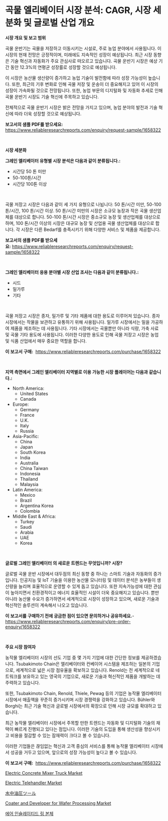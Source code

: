 <p><h1>곡물 엘리베이터 시장 분석: CAGR, 시장 세분화 및 글로벌 산업 개요</h1></p><p><strong>시장 개요 및 보고 범위</strong></p>
<p><p>곡물 운반기는 곡물을 저장하고 이동시키는 시설로, 주로 농업 분야에서 사용됩니다. 이 시장의 현재 전망은 긍정적이며, 미래에도 지속적인 성장이 예상됩니다. 최근 시장 동향은 기술 혁신과 자동화가 주요 관심사로 떠오르고 있습니다. 곡물 운반기 시장은 예상 기간 동안 12.3%의 연평균 성장률로 성장할 것으로 예상됩니다. </p><p>이 시장은 농산물 생산량이 증가하고 농업 기술이 발전함에 따라 성장 가능성이 높습니다. 또한, 최근의 기후 변화로 인해 곡물 저장 및 운송이 더 중요해지고 있어 이 시장의 성장이 가속화될 것으로 전망됩니다. 또한, 농업 부문의 디지털화 및 자동화 추세로 인해 곡물 운반기 시장도 기술 혁신에 주목하고 있습니다.</p><p>전체적으로 곡물 운반기 시장은 밝은 전망을 가지고 있으며, 농업 분야의 발전과 기술 혁신에 따라 더욱 성장할 것으로 예상됩니다.</p></p>
<p><strong>보고서의 샘플 PDF를 받으세요:</strong> <a href="https://www.reliableresearchreports.com/enquiry/request-sample/1658322">https://www.reliableresearchreports.com/enquiry/request-sample/1658322</a></p>
<p>&nbsp;</p>
<p><strong>시장 세분화</strong></p>
<p><strong>그레인 엘리베이터 유형별 시장 분석은 다음과 같이 분류됩니다.:</strong></p>
<p><ul><li>시간당 50 톤 미만</li><li>50-100톤/시간</li><li>시간당 100톤 이상</li></ul></p>
<p>&nbsp;</p>
<p><p>곡물 저장고 시장은 다음과 같이 세 가지 유형으로 나뉩니다: 50 톤/시간 미만, 50-100 톤/시간, 100 톤/시간 이상. 50 톤/시간 미만의 시장은 소규모 농장과 작은 곡물 생산업체를 대상으로 합니다. 50-100 톤/시간 시장은 중소규모 농장 및 생산업체를 대상으로 하며, 100 톤/시간 이상의 시장은 대규모 농장 및 산업용 곡물 생산업체를 대상으로 합니다. 각 시장은 다른 Bedarf를 충족시키기 위해 다양한 서비스 및 제품을 제공합니다.</p></p>
<p><strong>보고서의 샘플 PDF를 받으세요:</strong>&nbsp;<a href="https://www.reliableresearchreports.com/enquiry/request-sample/1658322">https://www.reliableresearchreports.com/enquiry/request-sample/1658322</a></p>
<p>&nbsp;</p>
<p><strong> 그레인 엘리베이터 응용 분야별 시장 산업 조사는 다음과 같이 분류됩니다.:</strong></p>
<p><ul><li>시드</li><li>밀가루</li><li>기타</li></ul></p>
<p>&nbsp;</p>
<p><p>곡물 저장고 시장은 종자, 밀가루 및 기타 제품에 대한 용도로 이루어져 있습니다. 종자 시장에서는 작물을 보관하고 유통하기 위해 사용됩니다. 밀가루 시장에서는 밀을 가공하여 제품을 제조하는 데 사용됩니다. 기타 시장에서는 곡물뿐만 아니라 식량, 가축 사료 및 곡물 기타 용도에 사용됩니다. 이러한 다양한 용도로 인해 곡물 저장고 시장은 농업 및 식품 산업에서 매우 중요한 역할을 합니다.</p></p>
<p><strong>이 보고서 구매:</strong>&nbsp; <a href="https://www.reliableresearchreports.com/purchase/1658322">https://www.reliableresearchreports.com/purchase/1658322</a></p>
<p>&nbsp;</p>
<p><strong>지역 측면에서 그레인 엘리베이터 지역별로 이용 가능한 시장 플레이어는 다음과 같습니다.:</strong></p>
<p><ul>
    <li>
        North America:
        <ul>
            <li>United States</li>
            <li>Canada</li>
        </ul>
    </li>
    <li>
        Europe:
        <ul>
            <li>Germany</li>
            <li>France</li>
            <li>U.K.</li>
            <li>Italy</li>
            <li>Russia</li>
        </ul>
    </li>
    <li>
        Asia-Pacific:
        <ul>
            <li>China</li>
            <li>Japan</li>
            <li>South Korea</li>
            <li>India</li>
            <li>Australia</li>
            <li>China Taiwan</li>
            <li>Indonesia</li>
            <li>Thailand</li>
            <li>Malaysia</li>
        </ul>
    </li>
    <li>
        Latin America:
        <ul>
            <li>Mexico</li>
            <li>Brazil</li>
            <li>Argentina Korea</li>
            <li>Colombia</li>
        </ul>
    </li>
    <li>
        Middle East & Africa:
        <ul>
            <li>Turkey</li>
            <li>Saudi</li>
            <li>Arabia</li>
            <li>UAE</li>
            <li>Korea</li>
        </ul>
    </li>
    </ul></p>
<p>&nbsp;</p>
<p><strong>글로벌 그레인 엘리베이터 의 새로운 트렌드는 무엇입니까? 시장?</strong></p>
<p><p>글로벌 곡물 운반 시장에서 대두점의 최신 동향 중 하나는 스마트 기술과 자동화의 증가입니다. 인공지능 및 IoT 기술을 이용한 농산물 모니터링 및 데이터 분석은 농부들이 생산량을 늘리며 효율적으로 운영할 수 있게 돕고 있습니다. 또한 지속가능성에 대한 관심이 높아지면서 친환경적이고 에너지 효율적인 시설이 더욱 중요해지고 있습니다. 뿐만 아니라 농산물 수요가 증가하면서 세계적으로 시장이 성장하고 있으며, 새로운 기술과 혁신적인 솔루션이 계속해서 나오고 있습니다.</p></p>
<p><strong>이 보고서를 구매하기 전에 궁금한 점이 있으면 문의하거나 공유하세요.</strong>- <a href="https://www.reliableresearchreports.com/enquiry/pre-order-enquiry/1658322">https://www.reliableresearchreports.com/enquiry/pre-order-enquiry/1658322</a></p>
<p>&nbsp;</p>
<p><strong>주요 시장 참여자</strong></p>
<p><p>농작물 엘리베이터 시장의 선도 기업 중 몇 가지 기업에 대한 간단한 정보를 제공하겠습니다. Tsubakimoto Chain은 엘리베이터와 컨베이어 시스템을 제조하는 일본의 기업으로, 세계적으로 넓은 시장 점유율을 확보하고 있습니다. Renold는 전 세계적으로 네트워크를 보유하고 있는 영국의 기업으로, 새로운 기술과 혁신적인 제품을 개발하는 데 주력하고 있습니다.</p><p>또한, Tsubakimoto Chain, Renold, Thiele, Pewag 등의 기업은 농작물 엘리베이터 시장에서 매출액을 꾸준히 증가시키며 시장 경쟁력을 강화하고 있습니다. Bühler와 Borghi는 최근 기술 혁신과 글로벌 시장에서의 확장으로 인해 시장 규모를 확대하고 있습니다.</p><p>최근 농작물 엘리베이터 시장에서 주목할 만한 트렌드는 자동화 및 디지털화 기술의 채택이 빠르게 진행되고 있다는 점입니다. 이러한 기술의 도입을 통해 생산성을 향상시키고 비용을 절감할 수 있는 잠재력이 크다고 볼 수 있습니다.</p><p>이러한 기업들은 끊임없는 혁신과 고객 중심의 서비스를 통해 농작물 엘리베이터 시장에서 성공을 거두고 있으며, 앞으로의 성장 가능성이 높다고 볼 수 있습니다.</p></p>
<p><strong>이 보고서 구매:</strong>&nbsp;&nbsp;<a href="https://www.reliableresearchreports.com/purchase/1658322">https://www.reliableresearchreports.com/purchase/1658322</a></p>
<p><p><a href="https://issuu.com/reportprime-2/docs/electric-concrete-mixer-truck-market-size-2030.ppt">Electric Concrete Mixer Truck Market</a></p><p><a href="https://issuu.com/reportprime-2/docs/electric-telehandler-market-size-2030.pptx">Electric Telehandler Market</a></p><p><a href="https://github.com/pepo3k/Market-Research-Report-List-1/blob/main/531467813335.md">水中油圧ツール</a></p><p><a href="https://github.com/joannesouthgate/Market-Research-Report-List-2/blob/main/coater-and-developer-for-wafer-processing-market.md">Coater and Developer for Wafer Processing Market</a></p><p><a href="https://github.com/FelipeGrrady654556/Market-Research-Report-List-1/blob/main/406936412214.md">에어 인슐레이티드 링 본체</a></p></p>
